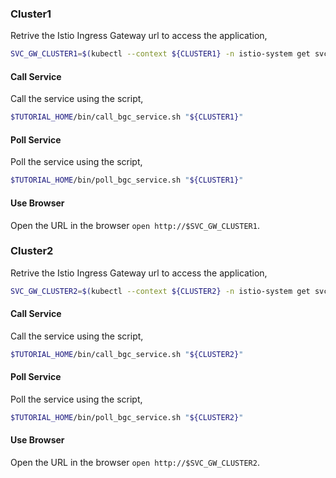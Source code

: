 
### Cluster1

Retrive the Istio Ingress Gateway url to access the application,

```bash
SVC_GW_CLUSTER1=$(kubectl --context ${CLUSTER1} -n istio-system get svc istio-ingressgateway -o jsonpath='{.status.loadBalancer.ingress[0].*}')
```

#### Call Service

Call the service using the script,

```bash
$TUTORIAL_HOME/bin/call_bgc_service.sh "${CLUSTER1}"
```

#### Poll Service

Poll the service using the script,

```bash
$TUTORIAL_HOME/bin/poll_bgc_service.sh "${CLUSTER1}"
```

#### Use Browser

Open the URL in the browser `open http://$SVC_GW_CLUSTER1`.

### Cluster2

Retrive the Istio Ingress Gateway url to access the application,

```bash
SVC_GW_CLUSTER2=$(kubectl --context ${CLUSTER2} -n istio-system get svc istio-ingressgateway -o jsonpath='{.status.loadBalancer.ingress[0].*}')
```

#### Call Service

Call the service using the script,

```bash
$TUTORIAL_HOME/bin/call_bgc_service.sh "${CLUSTER2}"
```

#### Poll Service

Poll the service using the script,

```bash
$TUTORIAL_HOME/bin/poll_bgc_service.sh "${CLUSTER2}"
```

#### Use Browser

Open the URL in the browser `open http://$SVC_GW_CLUSTER2`.
